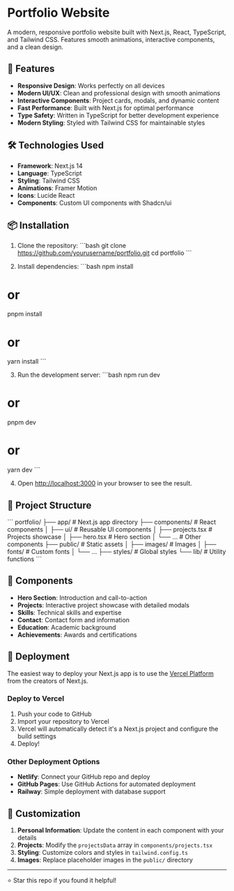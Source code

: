 # Portfolio Website

A modern, responsive portfolio website built with Next.js, React, TypeScript, and Tailwind CSS. Features smooth animations, interactive components, and a clean design.

## 🚀 Features

- **Responsive Design**: Works perfectly on all devices
- **Modern UI/UX**: Clean and professional design with smooth animations
- **Interactive Components**: Project cards, modals, and dynamic content
- **Fast Performance**: Built with Next.js for optimal performance
- **Type Safety**: Written in TypeScript for better development experience
- **Modern Styling**: Styled with Tailwind CSS for maintainable styles

## 🛠️ Technologies Used

- **Framework**: Next.js 14
- **Language**: TypeScript
- **Styling**: Tailwind CSS
- **Animations**: Framer Motion
- **Icons**: Lucide React
- **Components**: Custom UI components with Shadcn/ui

## 📦 Installation

1. Clone the repository:
\`\`\`bash
git clone https://github.com/yourusername/portfolio.git
cd portfolio
\`\`\`

2. Install dependencies:
\`\`\`bash
npm install
# or
pnpm install
# or
yarn install
\`\`\`

3. Run the development server:
\`\`\`bash
npm run dev
# or
pnpm dev
# or
yarn dev
\`\`\`

4. Open [http://localhost:3000](http://localhost:3000) in your browser to see the result.

## 📁 Project Structure

\`\`\`
portfolio/
├── app/                    # Next.js app directory
├── components/             # React components
│   ├── ui/                # Reusable UI components
│   ├── projects.tsx       # Projects showcase
│   ├── hero.tsx          # Hero section
│   └── ...               # Other components
├── public/                # Static assets
│   ├── images/           # Images
│   ├── fonts/            # Custom fonts
│   └── ...
├── styles/               # Global styles
└── lib/                  # Utility functions
\`\`\`

## 🎨 Components

- **Hero Section**: Introduction and call-to-action
- **Projects**: Interactive project showcase with detailed modals
- **Skills**: Technical skills and expertise
- **Contact**: Contact form and information
- **Education**: Academic background
- **Achievements**: Awards and certifications

## 🚀 Deployment

The easiest way to deploy your Next.js app is to use the [Vercel Platform](https://vercel.com/new) from the creators of Next.js.

### Deploy to Vercel

1. Push your code to GitHub
2. Import your repository to Vercel
3. Vercel will automatically detect it's a Next.js project and configure the build settings
4. Deploy!

### Other Deployment Options

- **Netlify**: Connect your GitHub repo and deploy
- **GitHub Pages**: Use GitHub Actions for automated deployment
- **Railway**: Simple deployment with database support

## 📝 Customization

1. **Personal Information**: Update the content in each component with your details
2. **Projects**: Modify the `projectsData` array in `components/projects.tsx`
3. **Styling**: Customize colors and styles in `tailwind.config.ts`
4. **Images**: Replace placeholder images in the `public/` directory




---

⭐ Star this repo if you found it helpful!
